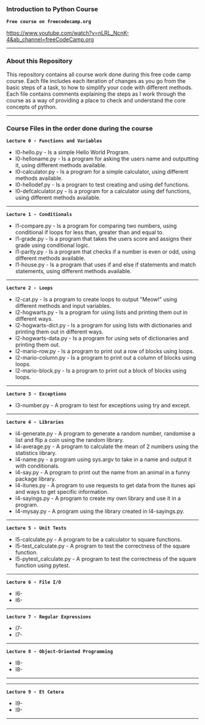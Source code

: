 ### Introduction to Python Course

**`Free course on freecodecamp.org`**

https://www.youtube.com/watch?v=nLRL_NcnK-4&ab_channel=freeCodeCamp.org

---
### About this Repository
This repository contains all course work done during this free code camp course. Each file includes each iteration of changes as you go from the basic steps of a task, to how to simplify your code with different methods. Each file contains comments explaining the steps as I work through the course as a way of providing a place to check and understand the core concepts of python.

---
### Course Files in the order done during the course
**`Lecture 0 - Functions and Variables`**
- l0-hello.py - Is a simple Hello World Program.
- l0-helloname.py - Is a program for asking the users name and outputting it, using different methods available.
- l0-calculator.py - Is a program for a simple calculator, using different methods available.
- l0-hellodef.py - Is a program to test creating and using def functions.
- l0-defcalculator.py - Is a program for a calculator using def functions, using different methods available.
---
**`Lecture 1 - Conditionals`**
- l1-compare.py - Is a program for comparing two numbers, using conditional if loops for less than, greater than and equal to.
- l1-grade.py - Is a program that takes the users score and assigns their grade using conditional logic.
- l1-parity.py - Is a program that checks if a number is even or odd, using different methods available.
- l1-house.py - Is a program that uses if and else if statements and match statements, using different methods available.
---
**`Lecture 2 - Loops`**
- l2-cat.py - Is a program to create loops to output "Meow!" using different methods and input variables.
- l2-hogwarts.py - Is a program for using lists and printing them out in different ways.
- l2-hogwarts-dict.py - Is a program for using lists with dictionaries and printing them out in different ways.
- l2-hogwarts-data.py - Is a program for using sets of dictionaries and printing them out.
- l2-mario-row.py - Is a program to print out a row of blocks using loops.
- l2-mario-column.py - Is a program to print out a column of blocks using loops.
- l2-mario-block.py - Is a program to print out a block of blocks using loops.
---
**`Lecture 3 - Exceptions`**
- l3-number.py - A program to test for exceptions using try and except.
---
**`Lecture 4 - Libraries`**
- l4-generate.py - A program to generate a random number, randomise a list and flip a coin using the random library.
- l4-average.py - A program to calculate the mean of 2 numbers using the statistics library.
- l4-name.py - a program using sys.argv to take in a name and output it with conditionals.
- l4-say.py - A program to print out the name from an animal in a funny package library.
- l4-itunes.py - A program to use requests to get data from the itunes api and ways to get specific information.
- l4-sayings.py - A program to create my own library and use it in a program.
- l4-mysay.py - A program using the library created in l4-sayings.py.
---
**`Lecture 5 - Unit Tests`**
- l5-calculate.py - A program to be a calculator to square functions. 
- l5-test_calculate.py - A program to test the correctness of the square function.
- l5-pytest_calculate.py - A program to test the correctness of the square function using pytest.
--- 
**`Lecture 6 - File I/O`**
- l6-
- l6-
---
**`Lecture 7 - Regular Expressions`**
- l7-
- l7-
---
**`Lecture 8 - Object-Oriented Programming`**
- l8-
- l8-
---
---
**`Lecture 9 - Et Cetera`**
- l9-
- l9-
---